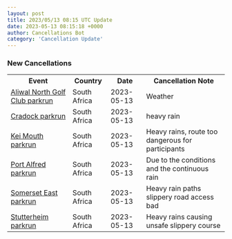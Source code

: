 ```yaml
---
layout: post
title: 2023/05/13 08:15 UTC Update
date: 2023-05-13 08:15:18 +0000
author: Cancellations Bot
category: 'Cancellation Update'
---
```


<h3>New Cancellations</h3>
<div class='hscrollable'>
<table style='width: 100%'>
    <tr>
        <th>Event</th>
        <th>Country</th>
        <th>Date</th>
        <th>Cancellation Note</th>
    </tr>
    <tr>
        <td><a href="https://www.parkrun.co.za/aliwalnorthgolfclub">Aliwal North Golf Club parkrun</a></td>
        <td>South Africa</td>
        <td>2023-05-13</td>
        <td>Weather</td>
    </tr>
    <tr>
        <td><a href="https://www.parkrun.co.za/cradock">Cradock parkrun</a></td>
        <td>South Africa</td>
        <td>2023-05-13</td>
        <td>heavy rain</td>
    </tr>
    <tr>
        <td><a href="https://www.parkrun.co.za/keimouth">Kei Mouth parkrun</a></td>
        <td>South Africa</td>
        <td>2023-05-13</td>
        <td>Heavy rains, route too dangerous for participants</td>
    </tr>
    <tr>
        <td><a href="https://www.parkrun.co.za/portalfred">Port Alfred parkrun</a></td>
        <td>South Africa</td>
        <td>2023-05-13</td>
        <td>Due to the conditions and the continuous rain</td>
    </tr>
    <tr>
        <td><a href="https://www.parkrun.co.za/somerseteast">Somerset East parkrun</a></td>
        <td>South Africa</td>
        <td>2023-05-13</td>
        <td>Heavy rain paths slippery road access bad</td>
    </tr>
    <tr>
        <td><a href="https://www.parkrun.co.za/stutterheim">Stutterheim parkrun</a></td>
        <td>South Africa</td>
        <td>2023-05-13</td>
        <td>Heavy rains causing unsafe slippery course</td>
    </tr>
</table>
</div>
